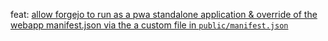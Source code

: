 feat: [allow forgejo to run as a pwa standalone application & override of the webapp manifest.json via the a custom file in `public/manifest.json`](https://codeberg.org/forgejo/forgejo/pulls/5384)